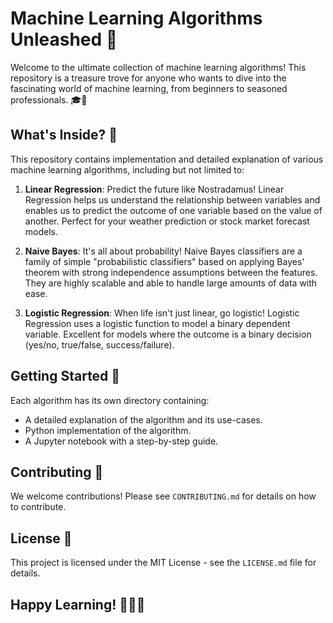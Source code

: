 # Machine Learning Algorithms Unleashed 🚀

Welcome to the ultimate collection of machine learning algorithms! This repository is a treasure trove for anyone who wants to dive into the fascinating world of machine learning, from beginners to seasoned professionals. 🎓💼

## What's Inside? 🎁

This repository contains implementation and detailed explanation of various machine learning algorithms, including but not limited to:

1. **Linear Regression**: Predict the future like Nostradamus! Linear Regression helps us understand the relationship between variables and enables us to predict the outcome of one variable based on the value of another. Perfect for your weather prediction or stock market forecast models.

2. **Naive Bayes**: It's all about probability! Naive Bayes classifiers are a family of simple "probabilistic classifiers" based on applying Bayes' theorem with strong independence assumptions between the features. They are highly scalable and able to handle large amounts of data with ease.

3. **Logistic Regression**: When life isn't just linear, go logistic! Logistic Regression uses a logistic function to model a binary dependent variable. Excellent for models where the outcome is a binary decision (yes/no, true/false, success/failure).

## Getting Started 🏁

Each algorithm has its own directory containing:

- A detailed explanation of the algorithm and its use-cases.
- Python implementation of the algorithm.
- A Jupyter notebook with a step-by-step guide.

## Contributing 🤝

We welcome contributions! Please see `CONTRIBUTING.md` for details on how to contribute.

## License 📜

This project is licensed under the MIT License - see the `LICENSE.md` file for details.

## Happy Learning! 🎉🎉🎉
